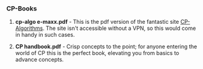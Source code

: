 ### CP-Books

1. **cp-algo e-maxx.pdf** - This is the pdf version of the fantastic site [CP-Algorithms](https://cp-algorithms.com/).  The site isn't accessible without a VPN, so this would come in handy in such cases.

2. **CP handbook.pdf** - Crisp concepts to the point; for anyone entering the world of CP this is the perfect book, elevating you from basics to advance concepts.
